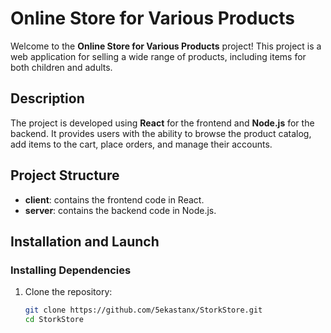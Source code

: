 # Online Store for Various Products
 
Welcome to the **Online Store for Various Products** project! This project is a web application for selling a wide range of products, including items for both children and adults.

## Description  

The project is developed using **React** for the frontend and **Node.js** for the backend. It provides users with the ability to browse the product catalog, add items to the cart, place orders, and manage their accounts.

## Project Structure

- **client**: contains the frontend code in React.
- **server**: contains the backend code in Node.js.

## Installation and Launch

### Installing Dependencies

1. Clone the repository:

   ```bash
   git clone https://github.com/5ekastanx/StorkStore.git
   cd StorkStore

